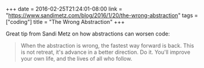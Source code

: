 +++
date = 2016-02-25T21:24:01-08:00
link = "https://www.sandimetz.com/blog/2016/1/20/the-wrong-abstraction"
tags = ["coding"]
title = "The Wrong Abstraction"
+++

Great tip from Sandi Metz on how abstractions can worsen code:

>When the abstraction is wrong, the fastest way forward is back. This is not retreat, it's advance in a better direction. Do it. You'll improve your own life, and the lives of all who follow.
